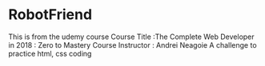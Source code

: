 # RobotFriend


 This is from the udemy course
 Course Title :The Complete Web Developer in 2018 : Zero to Mastery
 Course Instructor : Andrei Neagoie
 A challenge to practice html, css coding
